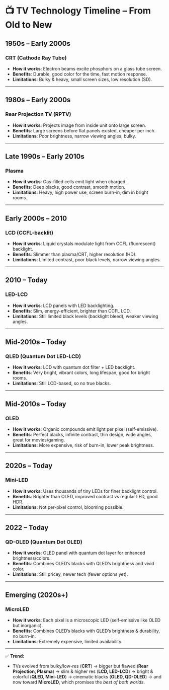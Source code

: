 # 📺 TV Technology Timeline – From Old to New

## 1950s – Early 2000s
### **CRT (Cathode Ray Tube)**
- **How it works**: Electron beams excite phosphors on a glass tube screen.  
- **Benefits**: Durable, good color for the time, fast motion response.  
- **Limitations**: Bulky & heavy, small screen sizes, low resolution (SD).  

---

## 1980s – Early 2000s
### **Rear Projection TV (RPTV)**
- **How it works**: Projects image from inside unit onto large screen.  
- **Benefits**: Large screens before flat panels existed, cheaper per inch.  
- **Limitations**: Poor brightness, narrow viewing angles, bulky.  

---

## Late 1990s – Early 2010s
### **Plasma**
- **How it works**: Gas-filled cells emit light when charged.  
- **Benefits**: Deep blacks, good contrast, smooth motion.  
- **Limitations**: Heavy, high power use, screen burn-in, dim in bright rooms.  

---

## Early 2000s – 2010
### **LCD (CCFL-backlit)**
- **How it works**: Liquid crystals modulate light from CCFL (fluorescent) backlight.  
- **Benefits**: Slimmer than plasma/CRT, higher resolution (HD).  
- **Limitations**: Limited contrast, poor black levels, narrow viewing angles.  

---

## 2010 – Today
### **LED-LCD**
- **How it works**: LCD panels with LED backlighting.  
- **Benefits**: Slim, energy-efficient, brighter than CCFL LCD.  
- **Limitations**: Still limited black levels (backlight bleed), weaker viewing angles.  

---

## Mid-2010s – Today
### **QLED (Quantum Dot LED-LCD)**
- **How it works**: LCD with quantum dot filter + LED backlight.  
- **Benefits**: Very bright, vibrant colors, long lifespan, good for bright rooms.  
- **Limitations**: Still LCD-based, so no true blacks.  

---

## Mid-2010s – Today
### **OLED**
- **How it works**: Organic compounds emit light per pixel (self-emissive).  
- **Benefits**: Perfect blacks, infinite contrast, thin design, wide angles, great for movies/gaming.  
- **Limitations**: More expensive, risk of burn-in, lower peak brightness.  

---

## 2020s – Today
### **Mini-LED**
- **How it works**: Uses thousands of tiny LEDs for finer backlight control.  
- **Benefits**: Brighter than OLED, improved contrast vs regular LED, good HDR.  
- **Limitations**: Not per-pixel control, blooming possible.  

---

## 2022 – Today
### **QD-OLED (Quantum Dot OLED)**
- **How it works**: OLED panel with quantum dot layer for enhanced brightness/colors.  
- **Benefits**: Combines OLED’s blacks with QLED’s brightness and vivid color.  
- **Limitations**: Still pricey, newer tech (fewer options yet).  

---

## Emerging (2020s+)
### **MicroLED**
- **How it works**: Each pixel is a microscopic LED (self-emissive like OLED but inorganic).  
- **Benefits**: Combines OLED’s blacks with QLED’s brightness & durability, no burn-in.  
- **Limitations**: Extremely expensive, limited availability.  

---

✅ **Trend:**  
- TVs evolved from bulky/low-res (**CRT**) → bigger but flawed (**Rear Projection, Plasma**) → slim & higher res (**LCD, LED-LCD**) → bright & colorful (**QLED, Mini-LED**) → cinematic blacks (**OLED, QD-OLED**) → and now toward **MicroLED**, which promises the *best of both worlds*.  
